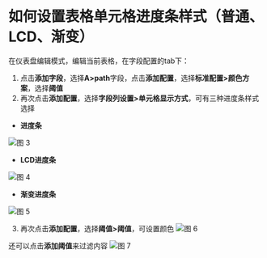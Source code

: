 # 如何设置表格单元格进度条样式（普通、LCD、渐变）

在仪表盘编辑模式，编辑当前表格，在字段配置的tab下：
1. 点击**添加字段**，选择**A>path**字段，点击**添加配置**，选择**标准配置>颜色方案**，选择**阈值**
2. 再次点击**添加配置**，选择**字段列设置>单元格显示方式**，可有三种进度条样式选择

- **进度条**

![图 3](/img/src/visulization/tablePro/progressStyle/progressStyle3.png) 

- **LCD进度条**

![图 4](/img/src/visulization/tablePro/progressStyle/progressStyle4.png) 

- **渐变进度条**

![图 5](/img/src/visulization/tablePro/progressStyle/progressStyle5.png) 

3. 再次点击**添加配置**，选择**阈值>阈值**，可设置颜色
![图 6](/img/src/visulization/tablePro/progressStyle/progressStyle6.png) 

还可以点击**添加阈值**来过滤内容
![图 7](/img/src/visulization/tablePro/progressStyle/progressStyle7.png) 